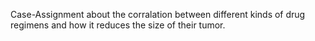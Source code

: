Case-Assignment about the corralation between different kinds of drug regimens and how it reduces the size of their tumor. 